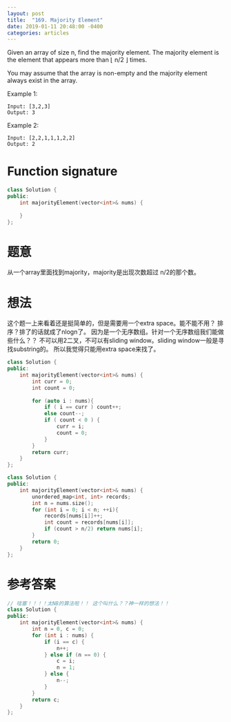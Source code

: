 ```yaml
---
layout: post
title:  "169. Majority Element"
date: 2019-01-11 20:48:00 -0400
categories: articles
---
```

Given an array of size n, find the majority element. The majority element is the element that appears more than ⌊ n/2 ⌋ times.

You may assume that the array is non-empty and the majority element always exist in the array.

Example 1:
```
Input: [3,2,3]
Output: 3
```
Example 2:
```
Input: [2,2,1,1,1,2,2]
Output: 2
```
# Function signature
```c++
class Solution {
public:
    int majorityElement(vector<int>& nums) {
        
    }
};
```
# 题意
从一个array里面找到majority，majority是出现次数超过 n/2的那个数。
# 想法
这个题一上来看着还是挺简单的，但是需要用一个extra space。能不能不用？
排序？排了的话就成了nlogn了。
因为是一个无序数组。针对一个无序数组我们能做些什么？？
不可以用2二叉，不可以有sliding window。sliding window一般是寻找substring的。
所以我觉得只能用extra space来找了。
```c++
class Solution {
public:
    int majorityElement(vector<int>& nums) {
        int curr = 0;
        int count = 0;
        
        for (auto i : nums){
            if ( i == curr ) count++;
            else count--;
            if ( count < 0 ) {
                curr = i;
                count = 0;
            }
        }
        return curr;
    }
};
```

```c++
class Solution {
public:
    int majorityElement(vector<int>& nums) {
    	unordered_map<int, int> records;
        int n = nums.size();
    	for (int i = 0; i < n; ++i){
            records[nums[i]]++;
    		int count = records[nums[i]];
    		if (count > n/2) return nums[i];
    	}
    	return 0;
    }
};

```
# 参考答案
```c++
// 哇塞！！！！太NB的算法啦！！ 这个叫什么？？神一样的想法！！
class Solution {
public:
    int majorityElement(vector<int>& nums) {
        int n = 0, c = 0;
        for (int i : nums) {
            if (i == c) {
                n++;
            } else if (n == 0) {
                c = i;
                n = 1;
            } else {
                n--;
            }
        }
        return c;
    }
};
```